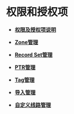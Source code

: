# 权限和授权项<a name="dns_api_70000"></a>

-   **[权限及授权项说明](权限及授权项说明.md)**  

-   **[Zone管理](Zone管理.md)**  

-   **[Record Set管理](Record-Set管理-6.md)**  

-   **[PTR管理](PTR管理.md)**  

-   **[Tag管理](Tag管理-7.md)**  

-   **[导入管理](导入管理.md)**  

-   **[自定义线路管理](自定义线路管理-8.md)**  


